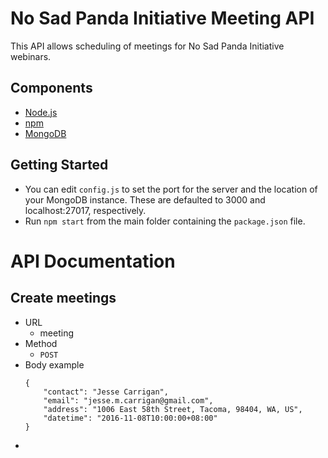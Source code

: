 # No Sad Panda Initiative Meeting API

This API allows scheduling of meetings for No Sad Panda Initiative webinars.

## Components

- [Node.js](http://nodejs.org/en/)
- [npm](http://www.npmjs.com/)
- [MongoDB](http://www.mongodb.com/)

## Getting Started

- You can edit `config.js` to set the port for the server and the location of your MongoDB instance. These are defaulted to 3000 and localhost:27017, respectively.
- Run `npm start` from the main folder containing the `package.json` file.

# API Documentation

## Create meetings
- URL
    - meeting
- Method
    - `POST`
- Body example
    ```
    {
        "contact": "Jesse Carrigan",
        "email": "jesse.m.carrigan@gmail.com",
        "address": "1006 East 58th Street, Tacoma, 98404, WA, US",
        "datetime": "2016-11-08T10:00:00+08:00"
    }
    ```
- 

